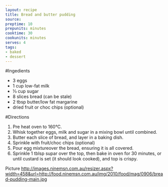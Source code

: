 ```yaml
---
layout: recipe
title: Bread and butter pudding
source: 
preptime: 10
prepunits: minutes
cooktime: 30
cookunits: minutes
serves: 4
tags:
- baked
- dessert
---
```

#Ingedients
* 3 eggs
* 1 cup low-fat milk
* &#8531; cup sugar
* 8 slices bread (can be stale)
* 2 tbsp butter/low fat margarine
* dried fruit or choc chips (optional)

#Directions
1. Pre heat oven to 160&deg;C.
2. Whisk together eggs, milk and sugar in a mixing bowl until combined.
3. Butter each slice of bread, and layer in a baking dish.
4. Sprinkle with fruit/choc chips (optional)
5. Pour egg mixtureover the bread, ensuring it is all covered.
6. Sprinkle 1 tblsp supar over the top, then bake in oven for 30 minutes, or until custard is set (it should look cooked), and top is crispy.

Picture
http://images.ninemsn.com.au/resizer.aspx?width=458&url=http://food.ninemsn.com.au/img/2010/food/mag/0906/bread-pudding-main.jpg